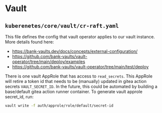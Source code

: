 # Vault


## `kuberenetes/core/vault/cr-raft.yaml`
This file defines the config that vault operator applies to our vault instance. More details found here:
 - https://bank-vaults.dev/docs/concepts/external-configuration/
 - https://github.com/bank-vaults/vault-operator/tree/main/deploy/examples
 - https://github.com/bank-vaults/vault-operator/tree/main/test/deploy

There is one vault AppRole that has access to `read_secrets`. This AppRole will retire a token id that needs to be (manually) updated in gitea action secrets `VAULT_SECRET_ID`. In the future, this could be automated by building a base/default gitea action runner container. To generate vault approle secret_id, run:
```bash
vault write -f auth/approle/role/default/secret-id
```

